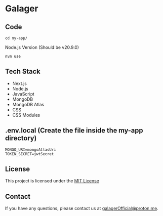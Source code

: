 # Galager

## Code

```
cd my-app/
```

Node.js Version (Should be v20.9.0)

```
nvm use
```

## Tech Stack

- Next.js
- Node.js
- JavaScript
- MongoDB
- MongoDB Atlas
- CSS
- CSS Modules

## .env.local (Create the file inside the my-app directory)

```
MONGO_URI=mongoAtlasUri
TOKEN_SECRET=jwtSecret
```

## License

This project is licensed under the [MIT License](LICENSE)

## Contact

If you have any questions, please contact us at galagerOfficial@proton.me.
